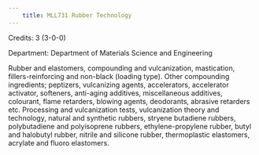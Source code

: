 ```yaml
---
    title: MLL731 Rubber Technology
---
```

Credits: 3 (3-0-0)

Department: Department of Materials Science and Engineering

Rubber and elastomers, compounding and vulcanization, mastication, fillers-reinforcing and non-black (loading type). Other compounding ingredients; peptizers, vulcanizing agents, accelerators, accelerator activator, softeners, anti-aging additives, miscellaneous additives, colourant, flame retarders, blowing agents, deodorants, abrasive retarders etc. Processing and vulcanization tests, vulcanization theory and technology, natural and synthetic rubbers, stryene butadiene rubbers, polybutadiene and polyisoprene rubbers, ethylene-propylene rubber, butyl and halobutyl rubber, nitrile and silicone rubber, thermoplastic elastomers, acrylate and fluoro elastomers.